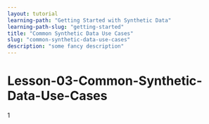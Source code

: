 ```yaml
---
layout: tutorial
learning-path: "Getting Started with Synthetic Data"
learning-path-slug: "getting-started"
title: "Common Synthetic Data Use Cases"
slug: "common-synthetic-data-use-cases"
description: "some fancy description"
---
```


# Lesson-03-Common-Synthetic-Data-Use-Cases
1